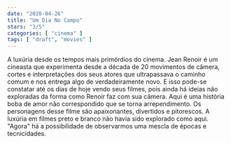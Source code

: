 ```yaml
---
date: "2020-04-26"
title: "Um Dia No Campo"
stars: "3/5"
categories: [ "cinema" ]
tags: [ "draft", "movies" ]
---
```

A luxúria desde os tempos mais primórdios do cinema. Jean Renoir é um cineasta que experimenta desde a década de 20 movimentos de câmera, cortes e interpretações dos seus atores que ultrapassava o caminho comum e nos entrega algo de verdadeiramente novo. E isso pode-se constatar até os dias de hoje vendo seus filmes, pois ainda há ideias não exploradas da forma como Renoir faz com sua câmera. Aqui é uma história boba de amor não correspondido que se torna arrependimento. Os personagens desse filme são apaixonantes, divertidos e pitorescos. A luxúria em filmes preto e branco não havia sido explorado como aqui. "Agora" há a possibilidade de observarmos uma mescla de épocas e tecnicidades.
